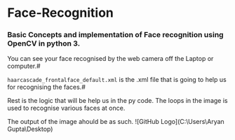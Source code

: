 # Face-Recognition ###
### Basic Concepts and implementation of Face recognition using OpenCV in python 3.

  You can see your face recognised by the web camera off the Laptop or computer.#

 `haarcascade_frontalface_default.xml` is the .xml file that is going to help us for recognising the faces.#
 
 Rest is the logic that will be help us in the py code. 
 The loops in the image is used to recognise various faces at once.

The output of the image ahould be as such.
![GitHub Logo](C:\Users\Aryan Gupta\Desktop)
